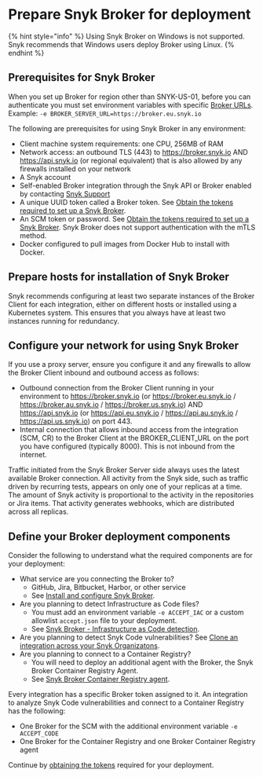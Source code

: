# Prepare Snyk Broker for deployment

{% hint style="info" %}
Using Snyk Broker on Windows is not supported. Snyk recommends that Windows users deploy Broker using Linux.
{% endhint %}

## Prerequisites for Snyk Broker

When you set up Broker for region other than SNYK-US-01, before you can authenticate you must set environment variables with specific [Broker URLs](../../../../working-with-snyk/regional-hosting-and-data-residency.md#broker-server-urls).\
Example: `-e BROKER_SERVER_URL=https://broker.eu.snyk.io`

The following are prerequisites for using Snyk Broker in any environment:

* Client machine system requirements: one CPU, 256MB of RAM
* Network access: an outbound TLS (443) to https://broker.snyk.io AND https://api.snyk.io (or regional equivalent) that is also allowed by any firewalls installed on your network
* A Snyk account
* Self-enabled Broker integration through the Snyk API or Broker enabled by contacting [Snyk Support](https://support.snyk.io)
* A unique UUID token called a Broker token. See [Obtain the tokens required to set up a Snyk Broker](obtain-the-tokens-required-to-set-up-snyk-broker.md).
* An SCM token or password. See [Obtain the tokens required to set up a Snyk Broker](obtain-the-tokens-required-to-set-up-snyk-broker.md). Snyk Broker does not support authentication with the mTLS method.
* Docker configured to pull images from Docker Hub to install with Docker.

## Prepare hosts for installation of Snyk Broker

Snyk recommends configuring at least two separate instances of the Broker Client for each integration, either on different hosts or installed using a Kubernetes system. This ensures that you always have at least two instances running for redundancy.

## Configure your network for using Snyk Broker

If you use a proxy server, ensure you configure it and any firewalls to allow the Broker Client inbound and outbound access as follows:

* Outbound connection from the Broker Client running in your environment to https://broker.snyk.io (or https://broker.eu.snyk.io / https://broker.au.snyk.io / https://broker.us.snyk.io) AND https://api.snyk.io (or https://api.eu.snyk.io / https://api.au.snyk.io / https://api.us.snyk.io) on port 443.
* Internal connection that allows inbound access from the integration (SCM, CR) to the Broker Client at the BROKER\_CLIENT\_URL on the port you have configured (typically 8000). This is not inbound from the internet.

Traffic initiated from the Snyk Broker Server side always uses the latest available Broker connection. All activity from the Snyk side, such as traffic driven by recurring tests, appears on only one of your replicas at a time. The amount of Snyk activity is proportional to the activity in the repositories or Jira items. That activity generates webhooks, which are distributed across all replicas.

## **Define your Broker deployment components**

Consider the following to understand what the required components are for your deployment:

* What service are you connecting the Broker to?
  * GitHub, Jira, Bitbucket, Harbor, or other service
  * See [Install and configure Snyk Broker](../install-and-configure-snyk-broker/).
* Are you planning to detect Infrastructure as Code files?
  * You must add an environment variable `-e ACCEPT_IAC` or a custom allowlist `accept.json` file to your deployment.
  * See [Snyk Broker - Infrastructure as Code detection](../snyk-broker-infrastructure-as-code-detection.md).
* Are you planning to detect Snyk Code vulnerabilities? See [Clone an integration across your Snyk Organizatons](../clone-an-integration-across-your-snyk-organizations.md).
* Are you planning to connect to a Container Registry?
  * You will need to deploy an additional agent with the Broker, the Snyk Broker Container Registry Agent.
  * See [Snyk Broker Container Registry agent](../../snyk-broker-container-registry-agent/).

Every integration has a specific Broker token assigned to it. An integration to analyze Snyk Code vulnerabilities and connect to a Container Registry has the following:

* One Broker for the SCM with the additional environment variable `-e ACCEPT_CODE`
* One Broker for the Container Registry and one Broker Container Registry agent

Continue by [obtaining the tokens](obtain-the-tokens-required-to-set-up-snyk-broker.md) required for your deployment.
